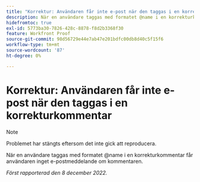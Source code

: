 ```yaml
---
title: "Korrektur: Användaren får inte e-post när den taggas i en korrekturkommentar"
description: När en användare taggas med formatet @name i en korrekturkommentar får användaren inget e-postmeddelande om kommentaren.
hidefromtoc: true
exl-id: 5773ba30-7826-428c-8878-f8d2b3368f30
feature: Workfront Proof
source-git-commit: 98d56729e44e7ab47e201bdfc00db8d40c5f15f6
workflow-type: tm+mt
source-wordcount: '87'
ht-degree: 0%

---
```


# Korrektur: Användaren får inte e-post när den taggas i en korrekturkommentar

>[!NOTE]
>
>Problemet har stängts eftersom det inte gick att reproducera.

När en användare taggas med formatet @name i en korrekturkommentar får användaren inget e-postmeddelande om kommentaren.

_Först rapporterad den 8 december 2022._
